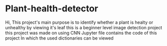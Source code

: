 # Plant-health-detector
Hi, This project's main purpose is to identify whether a plant is healty or unhealthy by viewing it's leaf
this is a beginner level image detection project
this project was made on using CNN
Jupyter file contains the code of this project
In which the used dictionaries can be viewed
